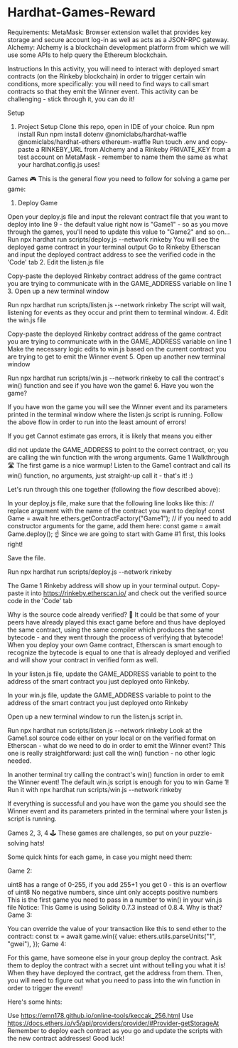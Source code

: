 # Hardhat-Games-Reward 

Requirements:
MetaMask: Browser extension wallet that provides key storage and secure account log-in as well as acts as a JSON-RPC gateway.
Alchemy: Alchemy is a blockchain development platform from which we will use some APIs to help query the Ethereum blockchain.

Instructions
In this activity, you will need to interact with deployed smart contracts (on the Rinkeby blockchain) in order to trigger certain win conditions, more specifically: you will need to find ways to call smart contracts so that they emit the Winner event.
This activity can be challenging - stick through it, you can do it!

Setup
1. Project Setup
Clone this repo, open in IDE of your choice.
Run npm install
Run npm install dotenv @nomiclabs/hardhat-waffle @nomiclabs/hardhat-ethers ethereum-waffle
Run touch .env and copy-paste a RINKEBY_URL from Alchemy and a Rinkeby PRIVATE_KEY from a test account on MetaMask - remember to name them the same as what your hardhat.config.js uses!

Games 🎮
This is the general flow you need to follow for solving a game per game:

1. Deploy Game

Open your deploy.js file and input the relevant contract file that you want to deploy into line 9 - the default value right now is "Game1" - so as you move through the games, you'll need to update this value to "Game2" and so on...
Run npx hardhat run scripts/deploy.js --network rinkeby
You will see the deployed game contract in your terminal output
Go to Rinkeby Etherscan and input the deployed contract address to see the verified code in the 'Code' tab
2. Edit the listen.js file

Copy-paste the deployed Rinkeby contract address of the game contract you are trying to communicate with in the GAME_ADDRESS variable on line 1
3. Open up a new terminal window

Run npx hardhat run scripts/listen.js --network rinkeby
The script will wait, listening for events as they occur and print them to terminal window.
4. Edit the win.js file

Copy-paste the deployed Rinkeby contract address of the game contract you are trying to communicate with in the GAME_ADDRESS variable on line 1
Make the necessary logic edits to win.js based on the current contract you are trying to get to emit the Winner event
5. Open up another new terminal window

Run npx hardhat run scripts/win.js --network rinkeby to call the contract's win() function and see if you have won the game!
6. Have you won the game?

If you have won the game you will see the Winner event and its parameters printed in the terminal window where the listen.js script is running.
Follow the above flow in order to run into the least amount of errors!

If you get Cannot estimate gas errors, it is likely that means you either

did not update the GAME_ADDRESS to point to the correct contract, or;
you are calling the win function with the wrong arguments.
Game 1 Walkthrough 🛣️
The first game is a nice warmup! Listen to the Game1 contract and call its win() function, no arguments, just straight-up call it - that's it! :)

Let's run through this one together (following the flow described above):

In your deploy.js file, make sure that the following line looks like this:
// replace argument with the name of the contract you want to deploy!
const Game = await hre.ethers.getContractFactory("Game1");
// if you need to add constructor arguments for the game, add them here:
const game = await Game.deploy();
☝️ Since we are going to start with Game #1 first, this looks right!

Save the file.

Run npx hardhat run scripts/deploy.js --network rinkeby

The Game 1 Rinkeby address will show up in your terminal output. Copy-paste it into https://rinkeby.etherscan.io/ and check out the verified source code in the 'Code' tab

Why is the source code already verified? 🤔 It could be that some of your peers have already played this exact game before and thus have deployed the same contract, using the same compiler which produces the same bytecode - and they went through the process of verifying that bytecode! When you deploy your own Game contract, Etherscan is smart enough to recognize the bytecode is equal to one that is already deployed and verified and will show your contract in verified form as well.

In your listen.js file, update the GAME_ADDRESS variable to point to the address of the smart contract you just deployed onto Rinkeby.

In your win.js file, update the GAME_ADDRESS variable to point to the address of the smart contract you just deployed onto Rinkeby

Open up a new terminal window to run the listen.js script in.

Run npx hardhat run scripts/listen.js --network rinkeby
Look at the Game1.sol source code either on your local or on the verified format on Etherscan - what do we need to do in order to emit the Winner event? This one is really straightforward: just call the win() function - no other logic needed.

In another terminal try calling the contract's win() function in order to emit the Winner event! The default win.js script is enough for you to win Game 1! Run it with npx hardhat run scripts/win.js --network rinkeby

If everything is successful and you have won the game you should see the Winner event and its parameters printed in the terminal where your listen.js script is running.

Games 2, 3, 4 🕹️
These games are challenges, so put on your puzzle-solving hats!

Some quick hints for each game, in case you might need them:

Game 2:

uint8 has a range of 0-255, if you add 255+1 you get 0 - this is an overflow of uint8
No negative numbers, since uint only accepts positive numbers
This is the first game you need to pass in a number to win() in your win.js file
Notice: This Game is using Solidity 0.7.3 instead of 0.8.4. Why is that?
Game 3:

You can override the value of your transaction like this to send ether to the contract:
 const tx = await game.win({
    value: ethers.utils.parseUnits("1", "gwei"),
  });
Game 4:

For this game, have someone else in your group deploy the contract. Ask them to deploy the contract with a secret uint without telling you what it is! When they have deployed the contract, get the address from them. Then, you will need to figure out what you need to pass into the win function in order to trigger the event!

Here's some hints:

Use https://emn178.github.io/online-tools/keccak_256.html
Use https://docs.ethers.io/v5/api/providers/provider/#Provider-getStorageAt
Remember to deploy each contract as you go and update the scripts with the new contract addresses! Good luck!

